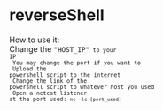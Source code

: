 # reverseShell

How to use it:<br />
	Change the <code>"HOST_IP"<code/> to your IP<br /> 
	You may change the port if you want to<br /> 
	Upload the powershell script to the internet<br /> 
	Change the link of the powershell script to whatever host you used<br /> 
	Open a netcat listener at the port used: <code>nc -lc [port_used]<code/><br /> 
